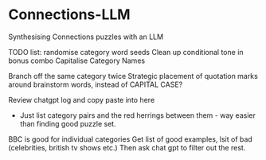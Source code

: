 # Connections-LLM
Synthesising Connections puzzles with an LLM

TODO list:
randomise category word seeds
Clean up conditional tone in bonus combo
Capitalise Category Names

Branch off the same category twice
Strategic placement of quotation marks around brainstorm words, instead of CAPITAL CASE?

Review chatgpt log and copy paste into here

- Just list category pairs and the red herrings between them - way easier than finding good puzzle set.

BBC is good for individual categories
Get list of good examples, lsit of bad (celebrities, british tv shows etc.)
Then ask chat gpt to filter out the rest.
